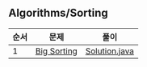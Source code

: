 ## Algorithms/Sorting
|순서|문제|풀이|
|---|---|---|
|1|[Big Sorting](https://www.hackerrank.com/challenges/big-sorting/problem)|[Solution.java](https://github.com/kim-junghun/HackerRank-solutions/blob/master/Practice/Algorithms/Sorting/Big%20Sorting/Solution.java)|